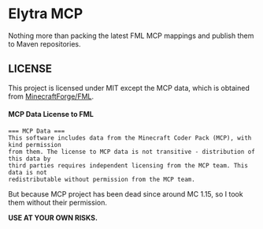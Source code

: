 # Elytra MCP

Nothing more than packing the latest FML MCP mappings and publish them to Maven repositories.

## LICENSE

This project is licensed under MIT except the MCP data, which is obtained
from [MinecraftForge/FML](https://github.com/MinecraftForge/FML).

#### MCP Data License to FML

```
=== MCP Data ===
This software includes data from the Minecraft Coder Pack (MCP), with kind permission
from them. The license to MCP data is not transitive - distribution of this data by
third parties requires independent licensing from the MCP team. This data is not
redistributable without permission from the MCP team.
```

But because MCP project has been dead since around MC 1.15, so I took them without their permission.

**USE AT YOUR OWN RISKS.**
